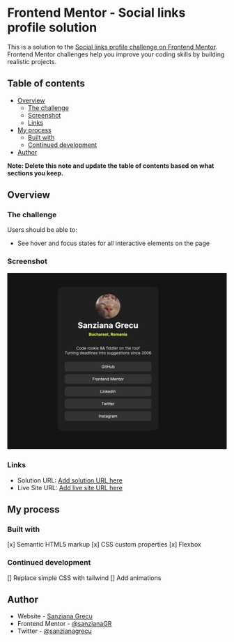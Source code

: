 # Frontend Mentor - Social links profile solution

This is a solution to the [Social links profile challenge on Frontend Mentor](https://www.frontendmentor.io/challenges/social-links-profile-UG32l9m6dQ). Frontend Mentor challenges help you improve your coding skills by building realistic projects. 

## Table of contents

- [Overview](#overview)
  - [The challenge](#the-challenge)
  - [Screenshot](#screenshot)
  - [Links](#links)
- [My process](#my-process)
  - [Built with](#built-with)
  - [Continued development](#continued-development)
- [Author](#author)

**Note: Delete this note and update the table of contents based on what sections you keep.**

## Overview

### The challenge

Users should be able to:

- See hover and focus states for all interactive elements on the page

### Screenshot

![screenshot.png](./screenshot.png)


### Links

- Solution URL: [Add solution URL here](https://your-solution-url.com)
- Live Site URL: [Add live site URL here](https://your-live-site-url.com)

## My process

### Built with

[x] Semantic HTML5 markup
[x] CSS custom properties
[x] Flexbox


### Continued development

[] Replace simple CSS with tailwind
[] Add animations

## Author

- Website - [Sanziana Grecu](https://www.sanzianagrecu.com)
- Frontend Mentor - [@sanzianaGR](https://www.frontendmentor.io/profile/SanzianaGR)
- Twitter - [@sanzianagrecu](https://www.twitter.com/sanzianagrecu)

